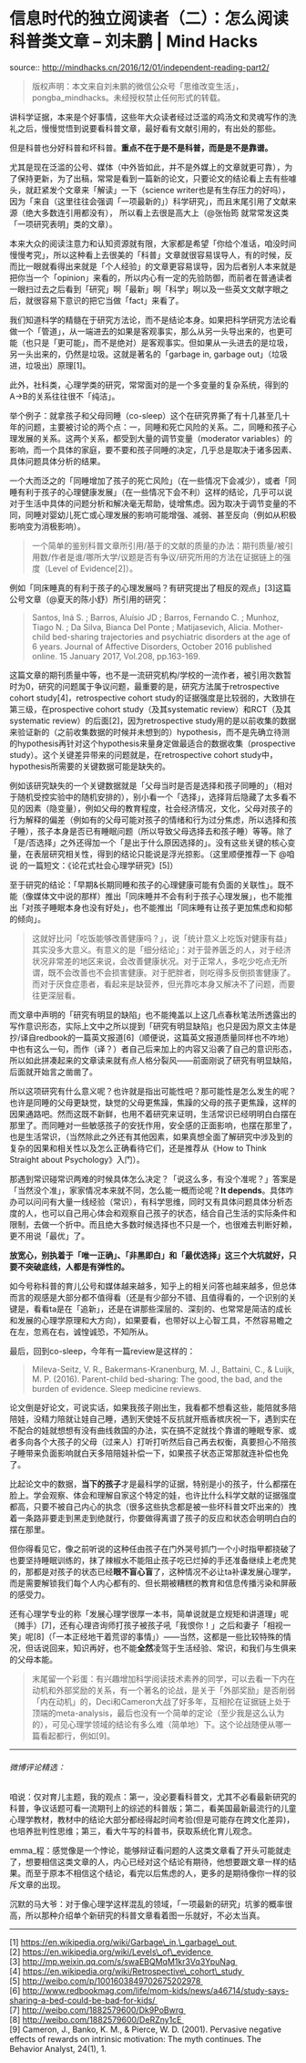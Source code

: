 # 信息时代的独立阅读者（二）：怎么阅读科普类文章 – 刘未鹏 | Mind Hacks

source:: http://mindhacks.cn/2016/12/01/independent-reading-part2/

> 版权声明：本文来自刘未鹏的微信公众号「思维改变生活」，pongba\_mindhacks。未经授权禁止任何形式的转载。

讲科学证据，本来是个好事情，这些年大众读者经过泛滥的鸡汤文和灵魂写作的洗礼之后，慢慢觉悟到说要看科普文章，最好看有文献引用的，有出处的那些。

但是科普也分好科普和坏科普。**重点不在于是不是科普，而是是不是靠谱。**

尤其是现在泛滥的公号、媒体（中外皆如此，并不是外媒上的文章就更可靠），为了保持更新，为了出稿，常常是看到一篇新的论文，只要论文的结论看上去有些噱头，就赶紧发个文章来「解读」一下（science writer也是有生存压力的好吗），因为「来自（这里往往会强调「一项最新的」）科学研究」，而且末尾引用了文献来源（绝大多数连引用都没有）， 所以看上去很是高大上（@张怡筠 就常常发这类「一项研究表明」类的文章）。

本来大众的阅读注意力和认知资源就有限，大家都是希望「你给个准话，咱没时间慢慢考究」，所以这种看上去很美的「科普」文章就很容易误导人，有的时候，反而比一眼就看得出来就是「个人经验」的文章更容易误导，因为后者别人本来就是把你当一个「opinion」来看的，所以内心有一定的先验防御，而前者在普通读者一眼扫过去之后看到「研究」啊「最新」啊「科学」啊以及一些英文文献字眼之后，就很容易下意识的把它当做「fact」来看了。

我们知道科学的精髓在于研究方法论，而不是结论本身。如果把科学研究方法论看做一个「管道」，从一端进去的如果是客观事实，那么从另一头导出来的，也更可能（也只是「更可能」，而不是绝对）是客观事实。但如果从一头进去的是垃圾，另一头出来的，仍然是垃圾。这就是著名的「garbage in, garbage out」（垃圾进，垃圾出）原理\[1\]。

此外，社科类，心理学类的研究，常常面对的是一个多变量的复杂系统，得到的A->B的关系往往很不「纯洁」。

举个例子：就拿孩子和父母同睡（co-sleep）这个在研究界撕了有十几甚至几十年的问题，主要被讨论的两个点：一，同睡和死亡风险的关系。二，同睡和孩子心理发展的关系。这两个关系，都受到大量的调节变量（moderator variables）的影响，而一个具体的家庭，要不要和孩子同睡的决定，几乎总是取决于诸多因素、具体问题具体分析的结果。

一个大而泛之的「同睡增加了孩子的死亡风险」（在一些情况下会减少），或者「同睡有利于孩子的心理健康发展」（在一些情况下会不利）这样的结论，几乎可以说对于生活中具体的问题分析和解决毫无帮助，徒增焦虑。因为取决于调节变量的不同，同睡对婴幼儿死亡或心理发展的影响可能增强、减弱、甚至反向（例如从积极影响变为消极影响）。

> 一个简单的鉴别科普文章所引用/基于的文献的质量的办法：期刊质量/被引用数/作者是谁/哪所大学/议题是否有争议/研究所用的方法在证据链上的强度（Level of Evidence\[2\]）。

例如「同床睡真的有利于孩子的心理发展吗？有研究提出了相反的观点」\[3\]这篇公号文章（@夏天的陈小舒）所引用的研究：

> Santos, Iná S. ; Barros, Aluísio JD ; Barros, Fernando C. ; Munhoz, Tiago N. ; Da Silva, Bianca Del Ponte ; Matijasevich, Alicia. Mother-child bed-sharing trajectories and psychiatric disorders at the age of 6 years. Journal of Affective Disorders, October 2016 published online. 15 January 2017, Vol.208, pp.163-169.

这篇文章的期刊质量中等，也不是一流研究机构/学校的一流作者，被引用次数暂时为0，研究的问题属于争议问题，最重要的是，研究方法属于retrospective cohort study\[4\]，retrospective cohort study的证据强度是比较弱的，大致排在第三级，在prospective cohort study（及其systematic review）和RCT（及其systematic review）的后面\[2\]，因为retrospective study用的是以前收集的数据来验证新的（之前收集数据的时候并未想到的）hypothesis，而不是先确立待测的hypothesis再针对这个hypothesis来量身定做最适合的数据收集（prospective study）。这个关键差异带来的问题就是，在retrospective cohort study中，hypothesis所需要的关键数据可能是缺失的。

例如该研究缺失的一个关键数据就是「父母当时是否是选择和孩子同睡的」（相对于随机受控实验中的随机安排的），别小看一个「选择」，选择背后隐藏了太多看不见的因素（隐变量），例如父母的教育程度，社会经济情况，文化，父母对孩子的行为解释的偏差（例如有的父母可能对孩子的情绪和行为过分焦虑，所以选择和孩子睡），孩子本身是否已有睡眠问题（所以导致父母选择去和孩子睡）等等。除了「是/否选择」之外还得加一个「是出于什么原因选择的」。没有这些关键的核心变量，在表层研究相关性，得到的结论只能说是浮光掠影。（这里顺便推荐一下 @咱说 的一篇短文：《论花式社会心理学研究》\[5\]）

至于研究的结论：「早期&长期同睡和孩子的心理健康可能有负面的关联性」。既不能（像媒体文中说的那样）推出「同床睡并不会有利于孩子心理发展」，也不能推出「对孩子睡眠本身也没有好处」，也不能推出「同床睡有让孩子更加焦虑和抑郁的倾向」。

> 这就好比问「吃饭能够改善健康吗？」，说「统计意义上吃饭对健康有益」其实没多大意义。有意义的是「细分结论」：对于营养匮乏的人，对于经济状况非常差的地区来说，会改善健康状况。对于正常人，多吃少吃点无所谓，既不会改善也不会损害健康。对于肥胖者，则吃得多反倒损害健康了。而对于厌食症患者，看起来是缺营养，但光靠吃本身又解决不了问题，而要往更深层看。

而文章中声明的「研究有明显的缺陷」也不能掩盖以上这几点春秋笔法所透露出的写作意识形态，实际上文中之所以提到「研究有明显缺陷」也只是因为原文主体是抄/译自redbook的一篇英文报道\[6\]（顺便说，这篇英文报道质量同样也不咋地）中也有这么一句，而作（译？）者自己后来加上的内容又沿袭了自己的意识形态，所以如此拼凑起来的文章读来就有点人格分裂风——前面刚说了研究有明显缺陷，后面就开始言之凿凿了。

所以这项研究有什么意义呢？也许就是指出可能性吧？那可能性是怎么发生的呢？也许是同睡的父母更缺觉，缺觉的父母更焦躁，焦躁的父母的孩子更焦躁，这样的因果通路吧。然而这既不新鲜，也用不着研究来证明，生活常识已经明明白白摆在那里了。而同睡对一些敏感孩子的安抚作用，安全感的正面影响，也摆在那里了，也是生活常识，（当然除此之外还有其他因素，如果真想全面了解研究中涉及到的复杂的因果和相关性以及怎么正确看待它们，还是推荐从《How to Think Straight about Psychology》入门）。

那遇到常识碰常识两难的时候具体怎么决定？「说这么多，有没个准呢？」答案是「当然没个准」，家家情况本来就不同，怎么能一概而论呢？**It depends**。具体咋办可以问问有大量一线经验（常识），有科学思维，同时又有具体问题具体分析态度的人，也可以自己用心体会和观察自己孩子的状态，结合自己生活的实际条件和限制，去做一个折中。而且绝大多数时候选择也不只是一个，也很难去判断好赖，更不用说「最优」了。

**放宽心，别执着于「唯一正确」、「非黑即白」和「最优选择」这三个大坑就好，只要不突破底线，人都是有弹性的。**

如今号称科普的育儿公号和媒体越来越多，知乎上的相关问答也越来越多，但总体而言的观感是大部分都不值得看（还是有少部分不错、且值得看的，一个识别的关键是，看看ta是在「追新」，还是在讲那些深层的、深刻的、也常常是简洁的成长和发展的心理学原理和大方向），如果要看，也带好以上心智工具，不然容易瞻之在左，忽焉在右，诚惶诚恐，不知所从。

最后，回到co-sleep，今年有一篇review是这样的：

> Mileva-Seitz, V. R., Bakermans-Kranenburg, M. J., Battaini, C., & Luijk, M. P. (2016). Parent-child bed-sharing: The good, the bad, and the burden of evidence. Sleep medicine reviews.

论文倒是好论文，可说实话，如果我孩子刚出生，我看都不想看这些，能陪就多陪陪娃，没精力陪就让娃自己睡，遇到天使娃不反抗就开瓶香槟庆祝一下，遇到实在不配合的娃就想想有没有曲线救国的办法，实在搞不定就找个靠谱的睡眠专家、或者多向各个大孩子的父母（过来人）打听打听然后自己再去权衡，真要担心不陪孩子睡带来负面影响就白天多陪陪娃补偿一下，如果孩子状态正常那就连补偿也免了。

比起论文中的数据，**当下的孩子**才是最科学的证据，特别是小的孩子，什么都摆在脸上。学会观察、体会和理解自家这个特定的娃，也许比什么科学文献的证据强度都高，只要不被自己内心的执念（很多这些执念都是被一些坏科普文吓出来的）拽着一条路非要走到黑走到绝就行，你要做得离谱了孩子的反应和状态会明明白白的摆在那里。

但你得看见它，像之前听说的这种任由孩子在门外哭号抓门一个小时指甲都挠破了也要坚持睡眠训练的，抹了辣椒水不能阻止孩子吃已烂掉的手还准备继续上老虎凳的，那都是对孩子的状态已经**眼不盲心盲**了，这种情况不必让ta补课发展心理学，而是需要解锁我们每个人内心都有的、但长期被糟糕的教育和信息传播污染和屏蔽的感受力。

还有心理学专业的称「发展心理学很厚一本书，简单说就是立规矩和讲道理」呢（摊手）\[7\]，还有心理咨询师打孩子被孩子吼「我恨你！」之后和妻子「相视一笑」呢\[8\]（「一本正经地干着荒谬的事情」）——当然，这都是一些比较特殊的情况，但话说回来，知识再好，也不能**全然**凌驾于生活经验、常识，和我们与生俱来的父母本能。

> 末尾留一个彩蛋：有兴趣增加科学阅读技术素养的同学，可以去看一下内在动机和外部奖励的关系，有一个著名的论战，是关于「外部奖励」是否削弱「内在动机」的，Deci和Cameron大战了好多年，互相抡在证据链上处于顶端的meta-analysis，最后也没有一个简单的定论（至少我是这么认为的），可见心理学领域的结论有多么难（简单地）下。这个论战随便从哪一篇看起都行，例如\[9\]。

___

###### 微博评论精选：

咱说：仅对育儿主题，我的观点：第一，没必要看科普文，尤其不必看最新研究的科普，争议话题可看一流期刊上的综述的科普版；第二，看美国最新最流行的儿童心理学教材，教材中的结论大部分都经得起时间考验(但是可能存在跨文化差异)，也培养批判性思维；第三，看大牛写的科普书，获取系统化育儿观念。

emma\_程：感觉像是一个悖论，能够辩证看问题的人这类文章看了开头可能就走了，想要相信这类文章的人，内心已经对这个结论有期待，他想要跟文章一样的结果。而至于原本不相信这个结论，看完以后焦虑的人，更多的是期待像你一样的驳斥文章的出现。

沉默的马大爷：对于像心理学这样混乱的领域，「一项最新的研究」坑爹的概率很高，所以那种介绍单个新研究的科普文章看着图一乐就好，不必太当真。

___

\[1\] https://en.wikipedia.org/wiki/Garbage\_in,\_garbage\_out   
\[2\] https://en.wikipedia.org/wiki/Levels\_of\_evidence   
\[3\] http://mp.weixin.qq.com/s/swaEBQMqM1kr3Vq3YpuNag   
\[4\] https://en.wikipedia.org/wiki/Retrospective\_cohort\_study   
\[5\] http://weibo.com/p/1001603849702675202978   
\[6\] http://www.redbookmag.com/life/mom-kids/news/a46714/study-says-sharing-a-bed-could-be-bad-for-kids/   
\[7\] http://weibo.com/1882579600/Dk9PoBwrg   
\[8\] http://weibo.com/1882579600/DeRZny1cE   
\[9\] Cameron, J., Banko, K. M., & Pierce, W. D. (2001). Pervasive negative effects of rewards on intrinsic motivation: The myth continues. The Behavior Analyst, 24(1), 1.
